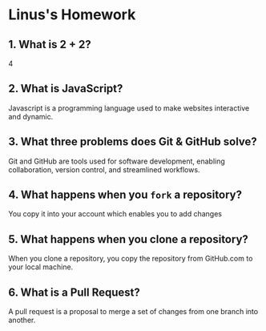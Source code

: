 # Linus's Homework

## 1. What is 2 + 2?

4

## 2. What is JavaScript?

Javascript is a programming language used to make websites interactive and dynamic.

## 3. What three problems does Git & GitHub solve?

Git and GitHub are tools used for software development, enabling collaboration, version control, and streamlined workflows.

## 4. What happens when you `fork` a repository?

You copy it into your account which enables you to add changes

## 5. What happens when you clone a repository?

When you clone a repository, you copy the repository from GitHub.com to your local machine.

## 6. What is a Pull Request?

A pull request is a proposal to merge a set of changes from one branch into another.
